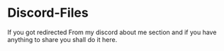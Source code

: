 # Discord-Files
If you got redirected From my discord about me section and if you have anything to share you shall do it here.
